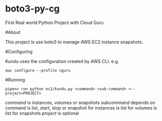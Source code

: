 # boto3-py-cg
First Real world Python Project with Cloud Guru

#About

This project is use boto3 to manage AWS EC2 instance snapshots.

#Configuring

Kundu uses the configuration created by AWS CLI. e.g.

`aws configure --profile cguru`

#Running

`pipenv run python ec2/kundu.py <command> <sub-command>
<--project=PROJECT>`

*command* is instances, volumes or snapshots
*subcommand* depends on command
        is list, start, stop or snapshot for instances
        is list for volumes
        is list for snapshots
*project* is optional
    

